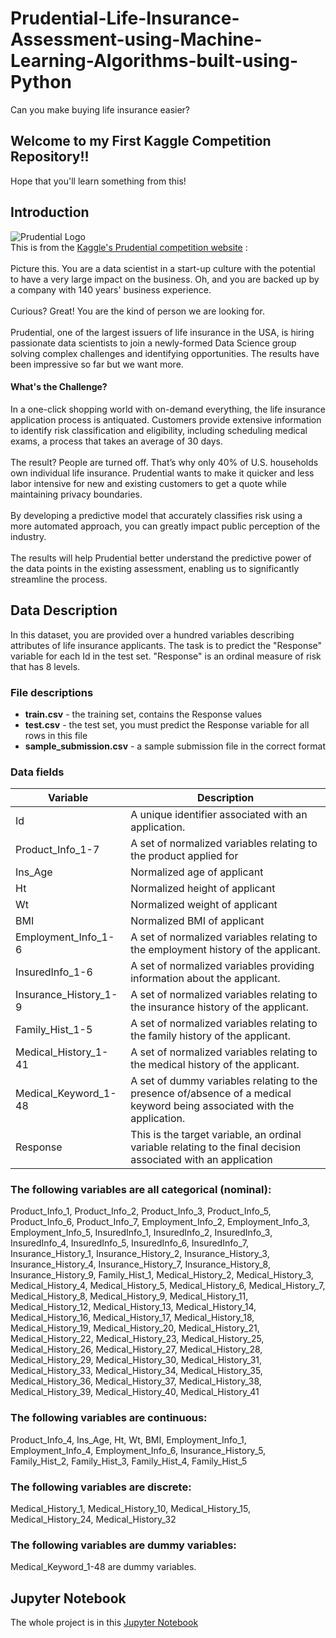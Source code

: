 # Prudential-Life-Insurance-Assessment-using-Machine-Learning-Algorithms-built-using-Python
Can you make buying life insurance easier?

## Welcome to my First Kaggle Competition Repository!!
Hope that you'll learn something from this!

## Introduction
![Prudential Logo](https://storage.googleapis.com/kaggle-competitions/kaggle/4699/logos/front_page.png)<br>
This is from the [Kaggle's Prudential competition website](https://www.kaggle.com/c/prudential-life-insurance-assessment/overview) :<br>
<br>
Picture this. You are a data scientist in a start-up culture with the potential to have a very large impact on the business.
Oh, and you are backed up by a company with 140 years' business experience.<br><br>
Curious? Great! You are the kind of person we are looking for.<br><br>
Prudential, one of the largest issuers of life insurance in the USA, is hiring passionate data scientists to join a
newly-formed Data Science group solving complex challenges and identifying opportunities. The results have been impressive
so far but we want more.<br>
#### What's the Challenge?
In a one-click shopping world with on-demand everything, the life insurance application process is antiquated.
Customers provide extensive information to identify risk classification and eligibility, including scheduling medical exams,
a process that takes an average of 30 days.<br><br>
The result? People are turned off. That’s why only 40% of U.S. households own individual life insurance.
Prudential wants to make it quicker and less labor intensive for new and existing customers to get a quote while maintaining
privacy boundaries.<br><br>
By developing a predictive model that accurately classifies risk using a more automated approach, you can greatly impact public
perception of the industry.<br><br>
The results will help Prudential better understand the predictive power of the data points in the existing assessment,
enabling us to significantly streamline the process.

## Data Description
In this dataset, you are provided over a hundred variables describing attributes of life insurance applicants. 
The task is to predict the "Response" variable for each Id in the test set. "Response" is an ordinal measure of risk that has 8 levels.
### File descriptions
* **train.csv** - the training set, contains the Response values
* **test.csv** - the test set, you must predict the Response variable for all rows in this file
* **sample_submission.csv** - a sample submission file in the correct format
### Data fields
| **Variable**     | **Description** |
| ------------------ | ----------------|
| Id           |A unique identifier associated with an application.|
| Product_Info_1-7 |A set of normalized variables relating to the product applied for|
| Ins_Age      |Normalized age of applicant|
| Ht           |Normalized height of applicant|
| Wt           |Normalized weight of applicant|
| BMI          |Normalized BMI of applicant|
|Employment_Info_1-6 | A set of normalized variables relating to the employment history of the applicant.|
|InsuredInfo_1-6|	A set of normalized variables providing information about the applicant.
|Insurance_History_1-9|	A set of normalized variables relating to the insurance history of the applicant.
|Family_Hist_1-5	|A set of normalized variables relating to the family history of the applicant.
|Medical_History_1-41 |A set of normalized variables relating to the medical history of the applicant.
|Medical_Keyword_1-48	|A set of dummy variables relating to the presence of/absence of a medical keyword being associated with the application.
|Response	|This is the target variable, an ordinal variable relating to the final decision associated with an application
### The following variables are all categorical (nominal):
Product_Info_1, Product_Info_2, Product_Info_3, Product_Info_5, Product_Info_6, Product_Info_7, 
Employment_Info_2, Employment_Info_3, Employment_Info_5, InsuredInfo_1, InsuredInfo_2, InsuredInfo_3, 
InsuredInfo_4, InsuredInfo_5, InsuredInfo_6, InsuredInfo_7, Insurance_History_1, Insurance_History_2, 
Insurance_History_3, Insurance_History_4, Insurance_History_7, Insurance_History_8, 
Insurance_History_9, Family_Hist_1, Medical_History_2, Medical_History_3, Medical_History_4, 
Medical_History_5, Medical_History_6, Medical_History_7, Medical_History_8, Medical_History_9, 
Medical_History_11, Medical_History_12, Medical_History_13, Medical_History_14, Medical_History_16, 
Medical_History_17, Medical_History_18, Medical_History_19, Medical_History_20, Medical_History_21, 
Medical_History_22, Medical_History_23, Medical_History_25, Medical_History_26, Medical_History_27, 
Medical_History_28, Medical_History_29, Medical_History_30, Medical_History_31, Medical_History_33, 
Medical_History_34, Medical_History_35, Medical_History_36, Medical_History_37, Medical_History_38, 
Medical_History_39, Medical_History_40, Medical_History_41
### The following variables are continuous:
Product_Info_4, Ins_Age, Ht, Wt, BMI, Employment_Info_1, Employment_Info_4, Employment_Info_6, 
Insurance_History_5, Family_Hist_2, Family_Hist_3, Family_Hist_4, Family_Hist_5
### The following variables are discrete:
Medical_History_1, Medical_History_10, Medical_History_15, Medical_History_24, Medical_History_32
### The following variables are dummy variables:
Medical_Keyword_1-48 are dummy variables.

## Jupyter Notebook
The whole project is in this [Jupyter Notebook](https://github.com/Reljod/Prudential-Life-Insurance-Assessment-using-Machine-Learning-Algorithms-built-using-Python/blob/master/Prudential.ipynb)
